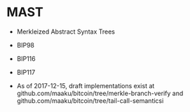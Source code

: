 # MAST

- Merkleized Abstract Syntax Trees

- BIP98
- BIP116
- BIP117

- As of 2017-12-15, draft implementations exist at
  github.com/maaku/bitcoin/tree/merkle-branch-verify and
  github.com/maaku/bitcoin/tree/tail-call-semanticsi
